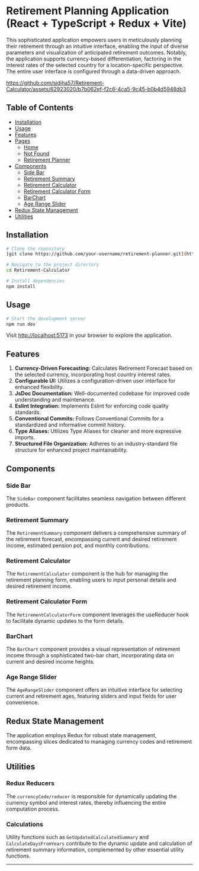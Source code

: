 # Retirement Planning Application (React + TypeScript + Redux + Vite)

This sophisticated application empowers users in meticulously planning their retirement through an intuitive interface, enabling the input of diverse parameters and visualization of anticipated retirement outcomes. Notably, the application supports currency-based differentiation, factoring in the interest rates of the selected country for a location-specific perspective. The entire user interface is configured through a data-driven approach.


https://github.com/sidjha57/Retirement-Calculator/assets/62923020/b7b062ef-f2c6-4ca5-9c45-b0b4d5948db3


## Table of Contents

- [Installation](#installation)
- [Usage](#usage)
- [Features](#features)
- [Pages](#pages)
  - [Home](#home) 
  - [Not Found](#not-found)
  - [Retirement Planner](#retirement-planner)
- [Components](#components)
  - [Side Bar](#side-bar)
  - [Retirement Summary](#retirement-summary)
  - [Retirement Calculator](#retirement-calculator)
  - [Retirement Calculator Form](#retirement-calculator-form)
  - [BarChart](#barchart)
  - [Age Range Slider](#age-range-slider)
- [Redux State Management](#redux-state-management)
- [Utilities](#utilities)

## Installation

```bash
# Clone the repository
[git clone https://github.com/your-username/retirement-planner.git](https://github.com/sidjha57/Retirement-Calculator.git)

# Navigate to the project directory
cd Retirement-Calculator

# Install dependencies
npm install
```

## Usage

```bash
# Start the development server
npm run dev
```

Visit [http://localhost:5173](http://localhost:5173) in your browser to explore the application.

## Features

1. **Currency-Driven Forecasting:** Calculates Retirement Forecast based on the selected currency, incorporating host country interest rates.
2. **Configurable UI:** Utilizes a configuration-driven user interface for enhanced flexibility.
3. **JsDoc Documentation:** Well-documented codebase for improved code understanding and maintenance.
4. **Eslint Integration:** Implements Eslint for enforcing code quality standards.
5. **Conventional Commits:** Follows Conventional Commits for a standardized and informative commit history.
6. **Type Aliases:** Utilizes Type Aliases for cleaner and more expressive imports.
7. **Structured File Organization:** Adheres to an industry-standard file structure for enhanced project maintainability.

## Components

### Side Bar
The `SideBar` component facilitates seamless navigation between different products.

### Retirement Summary

The `RetirementSummary` component delivers a comprehensive summary of the retirement forecast, encompassing current and desired retirement income, estimated pension pot, and monthly contributions.

### Retirement Calculator

The `RetirementCalculator` component is the hub for managing the retirement planning form, enabling users to input personal details and desired retirement income.

### Retirement Calculator Form

The `RetirementCalculatorForm` component leverages the useReducer hook to facilitate dynamic updates to the form details.

### BarChart

The `BarChart` component provides a visual representation of retirement income through a sophisticated two-bar chart, incorporating data on current and desired income heights.

### Age Range Slider

The `AgeRangeSlider` component offers an intuitive interface for selecting current and retirement ages, featuring sliders and input fields for user convenience.

## Redux State Management

The application employs Redux for robust state management, encompassing slices dedicated to managing currency codes and retirement form data.

## Utilities

### Redux Reducers

The `currencyCode/reducer` is responsible for dynamically updating the currency symbol and interest rates, thereby influencing the entire computation process.

### Calculations

Utility functions such as `GetUpdatedCalculatedSummary` and `CalculateDaysFromYears` contribute to the dynamic update and calculation of retirement summary information, complemented by other essential utility functions.

---

